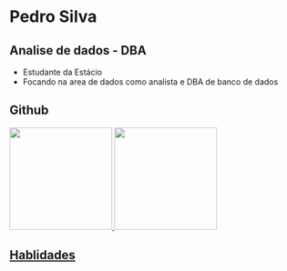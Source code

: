 # Pedro Silva
## Analise de dados - DBA
- Estudante da Estácio
- Focando na area de dados como analista e DBA de banco de dados
## Github
<a href="https://github.com/PedroSilva122">
<img loading="lazy" height="180em" src="https://github-readme-stats.vercel.app/api/top-langs/?username=PedroSilva122&layout=compact&langs_count=7&theme=dracula"/> <img loading="lazy" height="180em" src="https://github-readme-stats.vercel.app/api?username=PedroSilva122&show_icons=true&theme=dracula&include_all_commits=true&count_private=true"/>
</div>

## Hablidades
<i class="devicon-postgresql-plain-wordmark colored"></i>
          

